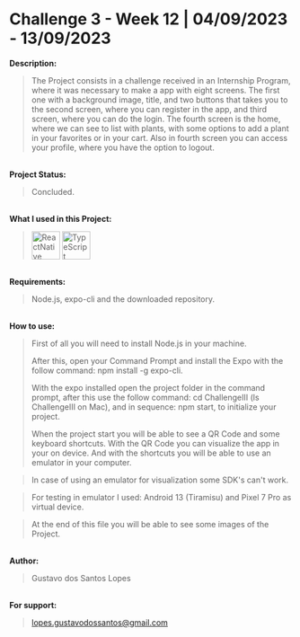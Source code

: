 # Challenge 3 - Week 12 | 04/09/2023 - 13/09/2023

**Description:**

>The Project consists in a challenge received in an Internship Program, where it was necessary to make a app with eight screens.
The first one with a background image, title, and two buttons that takes you to the second screen, where you can register in the app, and third screen, where you can do the login. The fourth screen is the home, where we can see to list with plants, with some options to add a plant in your favorites or in your cart. Also in fourth screen you can access your profile, where you have the option to logout.

<br> **Project Status:**
>Concluded.

<br> **What I used in this Project:**<br>
><img align="center" alt="ReactNative" height="50" width="50" title="ReactNative" src="https://skillicons.dev/icons?i=react"> <img align="center" alt="TypeScript" height="50" width="50" title="TypeScript" src="https://skillicons.dev/icons?i=ts">

<br> **Requirements:**
>Node.js, expo-cli and the downloaded repository.

<br> **How to use:**
>First of all you will need to install Node.js in your machine.
>
>After this, open your Command Prompt and install the Expo with the follow command: npm install -g expo-cli.
>
>With the expo installed open the project folder in the command prompt, after this use the follow command: cd ChallengeIII (ls ChallengeIII on Mac), and in sequence: npm start, to initialize your project.
>
>When the project start you will be able to see a QR Code and some keyboard shortcuts. With the QR Code you can visualize the app in your on device. And with the shortcuts you will be able to use an emulator in your computer.

>In case of using an emulator for visualization some SDK's can't work.

>For testing in emulator I used: Android 13 (Tiramisu) and Pixel 7 Pro as virtual device.

>At the end of this file you will be able to see some images of the Project.

<br> **Author:**
>Gustavo dos Santos Lopes

<br> **For support:**
>lopes.gustavodossantos@gmail.com
